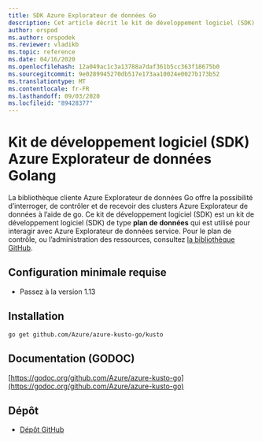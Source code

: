 ```yaml
---
title: SDK Azure Explorateur de données Go
description: Cet article décrit le kit de développement logiciel (SDK) Azure Explorateur de données Go.
author: orspod
ms.author: orspodek
ms.reviewer: vladikb
ms.topic: reference
ms.date: 04/16/2020
ms.openlocfilehash: 12a049ac1c3a13788a7daf361b5cc363f18675b0
ms.sourcegitcommit: 9e0289945270db517e173aa10024e0027b173b52
ms.translationtype: MT
ms.contentlocale: fr-FR
ms.lasthandoff: 09/03/2020
ms.locfileid: "89428377"
---
```

# <a name="azure-data-explorer-golang-sdk"></a>Kit de développement logiciel (SDK) Azure Explorateur de données Golang

La bibliothèque cliente Azure Explorateur de données Go offre la possibilité d’interroger, de contrôler et de recevoir des clusters Azure Explorateur de données à l’aide de go. Ce kit de développement logiciel (SDK) est un kit de développement logiciel (SDK) de type **plan de données** qui est utilisé pour interagir avec Azure Explorateur de données service. Pour le plan de contrôle, ou l’administration des ressources, consultez [la bibliothèque GitHub](https://github.com/Azure/azure-sdk-for-go/tree/master/services/kusto/mgmt).

## <a name="minimum-requirements"></a>Configuration minimale requise

* Passez à la version 1.13

## <a name="installation"></a>Installation

`go get github.com/Azure/azure-kusto-go/kusto`

## <a name="docs-godoc"></a>Documentation (GODOC)

[https://godoc.org/github.com/Azure/azure-kusto-go](https://godoc.org/github.com/Azure/azure-kusto-go)

## <a name="repo"></a>Dépôt

* [Dépôt GitHub](https://github.com/Azure/azure-kusto-go)
